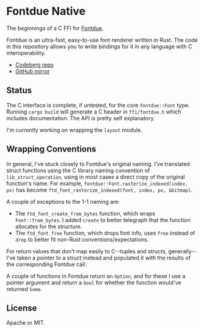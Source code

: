 # Fontdue Native

The beginnings of a C FFI for [Fontdue](https://github.com/mooman219/fontdue).

Fontdue is an ultra-fast, easy-to-use font renderer written in Rust. The code in this repository allows you to write bindings for it in any language with C interoperability.

* [Codeberg repo](https://codeberg.org/spindlebink/fontdue-native)
* [GitHub mirror](https://github.com/spindlebink/fontdue-native)

## Status

The C interface is complete, if untested, for the core `fontdue::Font` type. Running `cargo build` will generate a C header in `ffi/fontdue.h` which includes documentation. The API is pretty self explanatory.

I'm currently working on wrapping the `layout` module.

## Wrapping Conventions

In general, I've stuck closely to Fontdue's original naming. I've translated struct functions using the C library naming convention of `lib_struct_operation`, using in most cases a direct copy of the original function's name. For example, `fontdue::Font.rasterize_indexed(index, px)` has become `ftd_font_rasterize_indexed(font, index, px, &bitmap)`.

A couple of exceptions to the 1-1 naming are:

* The `ftd_font_create_from_bytes` function, which wraps `Font::from_bytes`. I added `create` to better telegraph that the function allocates for the structure.
* The `ftd_font_free` function, which drops font info, uses `free` instead of `drop` to better fit non-Rust conventions/expectations.

For return values that don't map easily to C--tuples and structs, generally--I've taken a pointer to a struct instead and populated it with the results of the corresponding Fontdue call.

A couple of functions in Fontdue return an `Option`, and for these I use a pointer argument and return a `bool` for whether the function would've returned `Some`.

## License

Apache or MIT.
